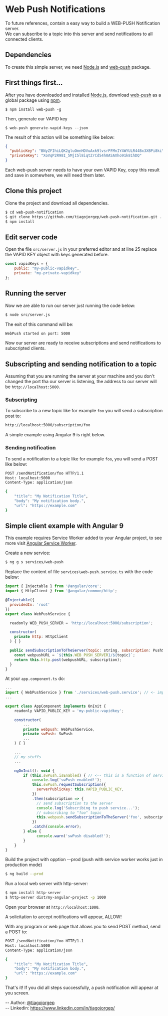 # Web Push Notifications
To future references, contain a easy way to build a WEB-PUSH Notification server.<br />
We can subscribe to a topic into this server and send notifications to all connected clients.

## Dependencies

To create this simple server, we need [Node.js](https://nodejs.org/) and [web-push](https://www.npmjs.com/package/web-push/) package.

## First things first...

After you have downloaded and installed [Node.js](https://nodejs.org/), download [web-push](https://www.npmjs.com/package/web-push/) as a global package using [npm](https://www.npmjs.com/).

```node
$ npm install web-push -g
```

Then, generate our VAPID key

```node
$ web-push generate-vapid-keys --json
```

The result of this action will be something like below:

```json
{
  "publicKey": "BNyZFIhiLQK2gluOmnHDVuAxk9lvsrPFMnIY4WYULR44Bx3XBPi8kiY8kZoxXklYHfhw5ivyWclF4KTAPLkul6M",
  "privateKey": "XoVqP2R98I_5MjI5l8iqtZrCd54h0ASAXho91k81hDQ"
}
```

Each web-push server needs to have your own VAPID Key, copy this result and save in somewhere, we will need them later.

## Clone this project

Clone the project and download all dependencies.

```bash
$ cd web-push-notification
$ git clone https://github.com/tiagojorgep/web-push-notification.git .
$ npm install
```

## Edit server code

Open the file `src/server.js` in your preferred editor and at line 25 replace the VAPID KEY object with keys generated before.

```javascript
const vapidKeys = {
    public: "my-public-vapidkey",
    private: "my-private-vapidkey"
};
```

## Running the server

Now we are able to run our server just running the code below:

```bash
$ node src/server.js
```

The exit of this command will be:

```bash
WebPush started on port: 5000
```

Now our server are ready to receive subscriptions and send notifications to subscripted clients.

## Subscripting and sending notification to a topic

Assuming that you are running the server at your machine and you don't changed the port tha our server is listening, the address to our server will be `http://localhost:5000`.


### Subscripting
To subscribe to a new topic like for example `foo` you will send a subscription post to:

```bash
http://localhost:5000/subscription/foo
```

A simple example using Angular 9 is right below.

### Sending notification
To send a notification to a topic like for example `foo`, you will send a POST like below:

```bash
POST /sendNotification/foo HTTP/1.1
Host: localhost:5000
Content-Type: application/json

{
	"title": "My Notification Title",
	"body": "My notification body.",
	"url": "https://example.com"
}
```

## Simple client example with Angular 9

This example requires Service Worker added to your Angular project, to see more visit [Angular Service Worker](https://angular.io/guide/service-worker-intro).

Create a new service:
```bash
$ ng g s services/web-push
```
Replace the content of file `services\web-push.service.ts` with the code below:
```javascript
import { Injectable } from '@angular/core';
import { HttpClient } from '@angular/common/http';

@Injectable({
  providedIn: 'root'
})
export class WebPushService {

  readonly WEB_PUSH_SERVER = 'http://localhost:5000/subscription';

  constructor(
    private http: HttpClient
  ) { }

  public sendSubscriptionToTheServer(topic: string, subscription: PushSubscription) {
    const webpushURL = `${this.WEB_PUSH_SERVER}/${topic}`;
    return this.http.post(webpushURL, subscription);
  }
}
```
At your `app.component.ts` do:
```javascript
...
import { WebPushService } from './services/web-push.service'; // <- import our service 
...

export class AppComponent implements OnInit {
    readonly VAPID_PUBLIC_KEY = 'my-public-vapidkey';

    constructor(
        ...
        private webpush: WebPushService,
        private swPush: SwPush
        ...
    ) { }

    ...
    // my stuffs
    ...

    ngOnInit(): void {
        if (this.swPush.isEnabled) { // <-- this is a function of service worker
            console.log('swPush enabled!');
            this.swPush.requestSubscription({
              serverPublicKey: this.VAPID_PUBLIC_KEY,
            })
            .then(subscription => {
              // send subscription to the server
              console.log('Subscribing to push service...');
              // subscribing to "foo" topic
              this.webpush.sendSubscriptionToTheServer('foo', subscription).subscribe();
            })
            .catch(console.error);
        } else {
              console.warn('swPush disabled!');
        }
    }
}
```

Build the project with opption --prod (push with service worker works just in production mode)

```bash
$ ng build --prod
```

Run a local web server with http-server:
```bash
$ npm install http-server
$ http-server dist/my-angular-project -p 1000
```

Open your browser at `http://localhost:1000`.

A solicitation to accept notifications will appear, ALLOW!

With any program or web page that allows you to send POST method, send a POST to:
```bash
POST /sendNotification/foo HTTP/1.1
Host: localhost:5000
Content-Type: application/json

{
	"title": "My Notification Title",
	"body": "My notification body.",
	"url": "https://example.com"
}
```

That's it! If you did all steps successfully, a push notification will appear at you screen.

-- Author: [@tiagojorgep](https://github.com/tiagojorgep)<br>
-- Linkedin: https://www.linkedin.com/in/tiagojorgep/